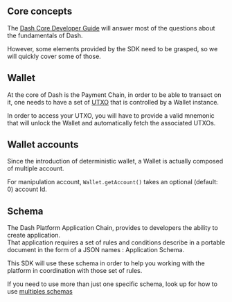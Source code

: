 ## Core concepts

The [Dash Core Developer Guide](https://dashcore.readme.io/docs/core-guide-introduction) will answer most of the questions about the fundamentals of Dash.   

However, some elements provided by the SDK need to be grasped, so we will quickly cover some of those.

## Wallet

At the core of Dash is the Payment Chain, in order to be able to transact on it, one needs to have a set of [UTXO](https://dashcore.readme.io/docs/core-guide-block-chain-transaction-data) that is controlled by a Wallet instance.  

In order to access your UTXO, you will have to provide a valid mnemonic that will unlock the Wallet and automatically fetch the associated UTXOs.

## Wallet accounts

Since the introduction of deterministic wallet, a Wallet is actually composed of multiple account. 

For manipulation account, `Wallet.getAccount()` takes an optional (default: 0) account Id. 

## Schema

The Dash Platform Application Chain, provides to developers the ability to create application.   
That application requires a set of rules and conditions describe in a portable document in the form of a JSON names : Application Schema. 

This SDK will use these schema in order to help you working with the platform in coordination with those set of rules.  

If you need to use more than just one specific schema, look up for how to use [multiples schemas](/getting-started/multiples-schemas.md)
